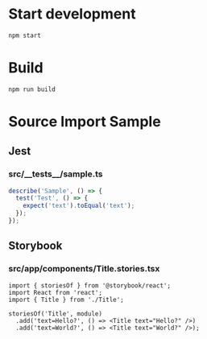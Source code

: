 # Start development

```bash
npm start
```

# Build

```bash
npm run build
```

# Source Import Sample

## Jest 
<!-- import src/__tests__/*.{js,jsx,ts,tsx} --title-tag h3 -->

### src/\_\_tests\_\_/sample.ts


```ts
describe('Sample', () => {
  test('Test', () => {
    expect('text').toEqual('text');
  });
});

```

<!-- importend -->

<!-- import src/**/*.test.{js,jsx,ts,tsx} --title-tag h3 -->
<!-- importend -->

## Storybook
<!-- import src/**/*.stories.{js,jsx,ts,tsx} --title-tag h3 -->

### src/app/components/Title.stories.tsx


```tsx
import { storiesOf } from '@storybook/react';
import React from 'react';
import { Title } from './Title';

storiesOf('Title', module)
  .add('text=Hello?', () => <Title text="Hello?" />)
  .add('text=World?', () => <Title text="World?" />);

```

<!-- importend -->